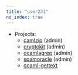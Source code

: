 ```yaml
---
title: "user231"
no_index: true
---
```


* Projects:
  * [camlzip](/projects/camlzip/) (admin)
  * [cryptokit](/projects/cryptokit/) (admin)
  * [ocamlagrep](/projects/ocamlagrep/) (admin)
  * [spamoracle](/projects/spamoracle/) (admin)
  * [ocaml-gettext](/projects/ocaml-gettext/)
